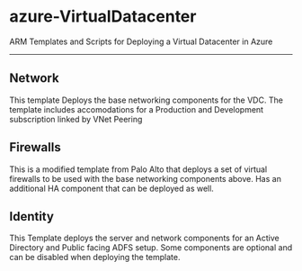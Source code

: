# azure-VirtualDatacenter

ARM Templates and Scripts for Deploying a Virtual Datacenter in Azure

---
## Network
This template Deploys the base networking components for the VDC. The template includes accomodations for a Production and Development subscription linked by VNet Peering

## Firewalls
This is a modified template from Palo Alto that deploys a set of virtual firewalls to be used with the base networking components above. Has an additional HA component that can be deployed as well.

## Identity
This Template deploys the server and network components for an Active Directory and Public facing ADFS setup. Some components are optional and can be disabled when deploying the template.
